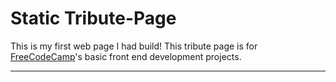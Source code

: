# Static Tribute-Page

This is my first web page I had build! This tribute page is for <a href="https://www.freecodecamp.com">FreeCodeCamp</a>'s basic front end development projects. 

<hr>

